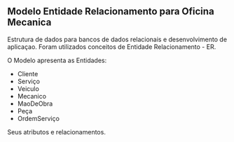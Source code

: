 ## Modelo Entidade Relacionamento para Oficina Mecanica

Estrutura de dados para bancos de dados relacionais e desenvolvimento de aplicaçao. Foram utilizados conceitos de Entidade Relacionamento - ER. 
 
O Modelo apresenta as Entidades: 

* Cliente
* Serviço 
* Veiculo 
* Mecanico
* MaoDeObra
* Peça
* OrdemServiço 

Seus atributos e relacionamentos. 




